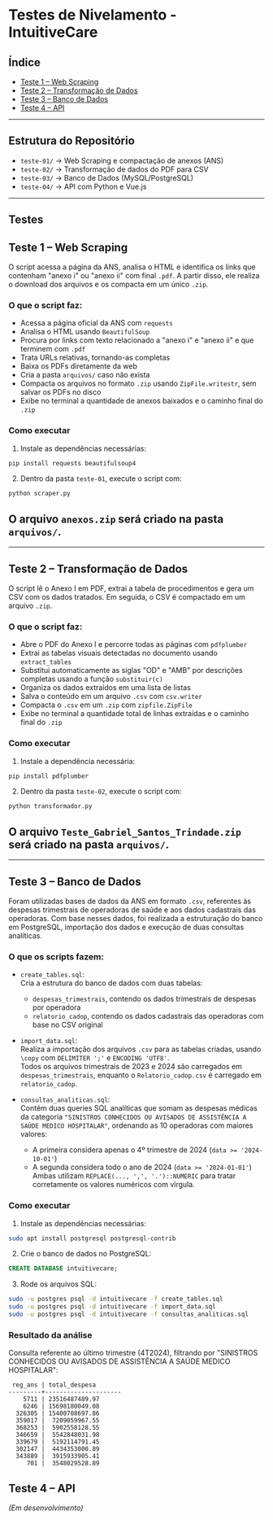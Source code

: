 # Testes de Nivelamento - IntuitiveCare

## Índice

- [Teste 1 – Web Scraping](#teste-1--web-scraping)
- [Teste 2 – Transformação de Dados](#teste-2--transformação-de-dados)
- [Teste 3 – Banco de Dados](#teste-3--banco-de-dados)
- [Teste 4 – API](#teste-4--api)

---

## Estrutura do Repositório

- `teste-01/` → Web Scraping e compactação de anexos (ANS)
- `teste-02/` → Transformação de dados do PDF para CSV
- `teste-03/` → Banco de Dados (MySQL/PostgreSQL)
- `teste-04/` → API com Python e Vue.js

---

## Testes

## Teste 1 – Web Scraping

O script acessa a página da ANS, analisa o HTML e identifica os links que contenham "anexo i" ou "anexo ii" com final `.pdf`. A partir disso, ele realiza o download dos arquivos e os compacta em um único `.zip`.

### O que o script faz:

- Acessa a página oficial da ANS com `requests`
- Analisa o HTML usando `BeautifulSoup`
- Procura por links com texto relacionado a "anexo i" e "anexo ii" e que terminem com `.pdf`
- Trata URLs relativas, tornando-as completas
- Baixa os PDFs diretamente da web
- Cria a pasta `arquivos/` caso não exista
- Compacta os arquivos no formato `.zip` usando `ZipFile.writestr`, sem salvar os PDFs no disco
- Exibe no terminal a quantidade de anexos baixados e o caminho final do `.zip`

### Como executar

1. Instale as dependências necessárias:

```bash
pip install requests beautifulsoup4
```

2. Dentro da pasta `teste-01`, execute o script com:

```bash
python scraper.py
```

## O arquivo `anexos.zip` será criado na pasta `arquivos/`.

---

## Teste 2 – Transformação de Dados

O script lê o Anexo I em PDF, extrai a tabela de procedimentos e gera um CSV com os dados tratados. Em seguida, o CSV é compactado em um arquivo `.zip`.

### O que o script faz:

- Abre o PDF do Anexo I e percorre todas as páginas com `pdfplumber`
- Extrai as tabelas visuais detectadas no documento usando `extract_tables`
- Substitui automaticamente as siglas "OD" e "AMB" por descrições completas usando a função `substituir(c)`
- Organiza os dados extraídos em uma lista de listas
- Salva o conteúdo em um arquivo `.csv` com `csv.writer`
- Compacta o `.csv` em um `.zip` com `zipfile.ZipFile`
- Exibe no terminal a quantidade total de linhas extraídas e o caminho final do `.zip`

### Como executar

1. Instale a dependência necessária:

```bash
pip install pdfplumber
```

2. Dentro da pasta `teste-02`, execute o script com:

```bash
python transformador.py
```

## O arquivo `Teste_Gabriel_Santos_Trindade.zip` será criado na pasta `arquivos/`.

---

## Teste 3 – Banco de Dados

Foram utilizadas bases de dados da ANS em formato `.csv`, referentes às despesas trimestrais de operadoras de saúde e aos dados cadastrais das operadoras. Com base nesses dados, foi realizada a estruturação do banco em PostgreSQL, importação dos dados e execução de duas consultas analíticas.

### O que os scripts fazem:

- `create_tables.sql`:  
  Cria a estrutura do banco de dados com duas tabelas:

  - `despesas_trimestrais`, contendo os dados trimestrais de despesas por operadora
  - `relatorio_cadop`, contendo os dados cadastrais das operadoras com base no CSV original

- `import_data.sql`:  
  Realiza a importação dos arquivos `.csv` para as tabelas criadas, usando `\copy` com `DELIMITER ';'` e `ENCODING 'UTF8'`.  
  Todos os arquivos trimestrais de 2023 e 2024 são carregados em `despesas_trimestrais`, enquanto o `Relatorio_cadop.csv` é carregado em `relatorio_cadop`.

- `consultas_analiticas.sql`:  
  Contém duas queries SQL analíticas que somam as despesas médicas da categoria `"SINISTROS CONHECIDOS OU AVISADOS DE ASSISTÊNCIA A SAÚDE MEDICO HOSPITALAR"`, ordenando as 10 operadoras com maiores valores:
  - A primeira considera apenas o 4º trimestre de 2024 (`data >= '2024-10-01'`)
  - A segunda considera todo o ano de 2024 (`data >= '2024-01-01'`)
    Ambas utilizam `REPLACE(..., ',', '.')::NUMERIC` para tratar corretamente os valores numéricos com vírgula.

### Como executar

1. Instale as dependências necessárias:

```bash
sudo apt install postgresql postgresql-contrib
```

2. Crie o banco de dados no PostgreSQL:

```sql
CREATE DATABASE intuitivecare;
```

3. Rode os arquivos SQL:

```bash
sudo -u postgres psql -d intuitivecare -f create_tables.sql
sudo -u postgres psql -d intuitivecare -f import_data.sql
sudo -u postgres psql -d intuitivecare -f consultas_analiticas.sql
```

### Resultado da análise

Consulta referente ao último trimestre (4T2024), filtrando por "SINISTROS CONHECIDOS OU AVISADOS DE ASSISTÊNCIA A SAÚDE MEDICO HOSPITALAR":

```
 reg_ans | total_despesa
---------+---------------------
    5711 | 23516487489.97
    6246 | 15698180049.08
  326305 | 15400708697.86
  359017 |  7209059967.55
  368253 |  5902558128.55
  346659 |  5542848031.98
  339679 |  5192114791.45
  302147 |  4434353000.89
  343889 |  3915933905.41
     701 |  3548029528.89
```

## Teste 4 – API

_(Em desenvolvimento)_
